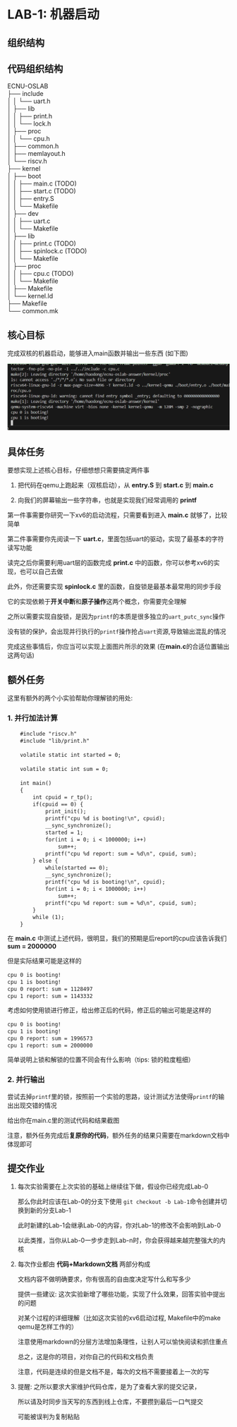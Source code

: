 # LAB-1: 机器启动

## 组织结构
## 代码组织结构

ECNU-OSLAB  
├── include  
│   │   └── uart.h  
│   ├── lib  
│   │   ├── print.h  
│   │   └── lock.h  
│   ├── proc  
│   │   └── cpu.h  
│   ├── common.h  
│   ├── memlayout.h  
│   └── riscv.h  
├── kernel  
│   ├── boot  
│   │   ├── main.c  (TODO)  
│   │   ├── start.c (TODO)   
│   │   ├── entry.S  
│   │   └── Makefile  
│   ├── dev  
│   │   ├── uart.c  
│   │   └── Makefile  
│   ├── lib  
│   │   ├── print.c (TODO)  
│   │   ├── spinlock.c (TODO)  
│   │   └── Makefile    
│   ├── proc  
│   │   ├── cpu.c  (TODO)  
│   │   └── Makefile  
│   ├── Makefile  
│   └── kernel.ld  
├── Makefile  
└── common.mk  

## 核心目标

完成双核的机器启动，能够进入main函数并输出一些东西 (如下图)  

![图片](./picture/01.png)  

## 具体任务

要想实现上述核心目标，仔细想想只需要搞定两件事  

1. 把代码在qemu上跑起来（双核启动），从 **entry.S** 到 **start.c** 到 **main.c**  

2. 向我们的屏幕输出一些字符串，也就是实现我们经常调用的 **printf**

第一件事需要你研究一下xv6的启动流程，只需要看到进入 **main.c** 就够了，比较简单  

第二件事需要你先阅读一下 **uart.c**，里面包括uart的驱动，实现了最基本的字符读写功能  

读完之后你需要利用uart层的函数完成 **print.c** 中的函数，你可以参考xv6的实现，也可以自己去做  

此外，你还需要实现 **spinlock.c** 里的函数，自旋锁是最基本最常用的同步手段  

它的实现依赖于**开关中断**和**原子操作**这两个概念，你需要完全理解  

之所以需要实现自旋锁，是因为`printf`的本质是很多独立的`uart_putc_sync`操作  

没有锁的保护，会出现并行执行的`printf`操作抢占`uart`资源,导致输出混乱的情况  

完成这些事情后，你应当可以实现上面图片所示的效果 (在**main.c**的合适位置输出这两句话)  

## 额外任务

这里有额外的两个小实验帮助你理解锁的用处:  

### 1. 并行加法计算

``` 
    #include "riscv.h"
    #include "lib/print.h"

    volatile static int started = 0;

    volatile static int sum = 0;

    int main()
    {
        int cpuid = r_tp();
        if(cpuid == 0) {
            print_init();
            printf("cpu %d is booting!\n", cpuid);        
            __sync_synchronize();
            started = 1;
            for(int i = 0; i < 1000000; i++)
                sum++;
            printf("cpu %d report: sum = %d\n", cpuid, sum);
        } else {
            while(started == 0);
            __sync_synchronize();
            printf("cpu %d is booting!\n", cpuid);
            for(int i = 0; i < 1000000; i++)
                sum++;
            printf("cpu %d report: sum = %d\n", cpuid, sum);
        }   
        while (1);    
    }  
```

在 **main.c** 中测试上述代码，很明显，我们的预期是后report的cpu应该告诉我们 **sum = 2000000**  

但是实际结果可能是这样的  

```
cpu 0 is booting!
cpu 1 is booting!
cpu 0 report: sum = 1128497
cpu 1 report: sum = 1143332
```

考虑如何使用锁进行修正，给出修正后的代码，修正后的输出可能是这样的  

```
cpu 0 is booting!
cpu 1 is booting!
cpu 0 report: sum = 1996573
cpu 1 report: sum = 2000000
```

简单说明上锁和解锁的位置不同会有什么影响（tips: 锁的粒度粗细）

### 2. 并行输出  

尝试去掉`printf`里的锁，按照前一个实验的思路，设计测试方法使得`printf`的输出出现交错的情况  

给出你在main.c里的测试代码和结果截图  

注意，额外任务完成后**复原你的代码**，额外任务的结果只需要在markdown文档中体现即可  

## 提交作业

1. 每次实验需要在上次实验的基础上继续往下做，假设你已经完成Lab-0

    那么你此时应该在Lab-0的分支下使用 `git checkout -b Lab-1`命令创建并切换到新的分支Lab-1  

    此时新建的Lab-1会继承Lab-0的内容，你对Lab-1的修改不会影响到Lab-0  

    以此类推，当你从Lab-0一步步走到Lab-n时，你会获得越来越完整强大的内核  

2. 每次作业都由 **代码+Markdown文档** 两部分构成  

    文档内容不做明确要求，你有很高的自由度决定写什么和写多少  

    提供一些建议: 这次实验新增了哪些功能，实现了什么效果，回答实验中提出的问题  

    对某个过程的详细理解（比如这次实验的xv6启动过程, Makefile中的make qemu是怎样工作的）  

    注意使用markdown的分层方法增加条理性，让别人可以愉快阅读和抓住重点

    总之，这是你的项目，对你自己的代码和文档负责  
    
    注意，代码是连续的但是文档不是，每次的文档不需要接着上一次的写  

3. 提醒: 之所以要求大家维护代码仓库，是为了查看大家的提交记录，  

    所以请及时同步当天写的东西到线上仓库，不要攒到最后一口气提交  

    可能被误判为复制粘贴